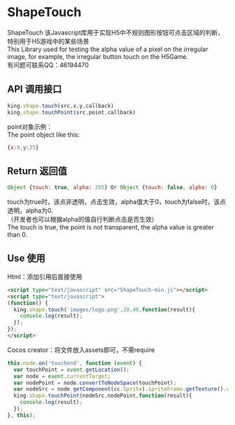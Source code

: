 # ShapeTouch
ShapeTouch 该Javascript库用于实现H5中不规则图形按钮可点击区域的判断，特别用于H5游戏中的某些场景<br/>
This Library used for testing the alpha value of a pixel on the irregular image, for example, the irregular button touch on the H5Game.<br/>
有问题可联系QQ：46194470

API 调用接口
-------------------
```javascript
king.shape.touch(src,x,y,callback)
king.shape.touchPoint(src,point,callback)
```
point对象示例：<br/>
The point object like this: 
```javascript
{x:9,y:25}
```
Return 返回值
-------------------
```javascript
Object {touch: true, alpha: 255} Or Object {touch: false, alpha: 0}
```
touch为true时，该点非透明，点击生效，alpha值大于0，touch为false时，该点透明，alpha为0.<br/>
（开发者也可以根据alpha的值自行判断点击是否生效）<br/>
The touch is true, the point is not transparent, the alpha value is greater than 0.

Use 使用
-------------------
Html：添加引用后直接使用
```html
<script type="text/javascript" src="ShapeTouch-min.js"></script>
<script type="text/javascript">
(function() {
  king.shape.touch('images/logo.png',20,40,function(result){
    console.log(result);
  });
});
</script>
```
Cocos creator：将文件放入assets即可，不需require
```javascript
this.node.on('touchend', function (event) {
  var touchPoint = event.getLocation();
  var node = event.currentTarget;
  var nodePoint = node.convertToNodeSpace(touchPoint);
  var nodeSrc = node.getComponent(cc.Sprite).spriteFrame.getTexture().url;
  king.shape.touchPoint(nodeSrc,nodePoint,function(result){
    console.log(result);
  });
}, this);
```
